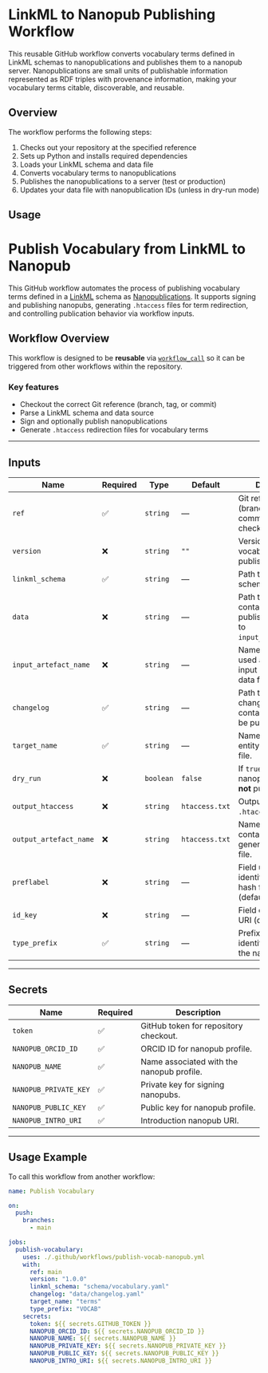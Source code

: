 # LinkML to Nanopub Publishing Workflow

This reusable GitHub workflow converts vocabulary terms defined in LinkML schemas to nanopublications and publishes them to a nanopub server. Nanopublications are small units of publishable information represented as RDF triples with provenance information, making your vocabulary terms citable, discoverable, and reusable.

## Overview

The workflow performs the following steps:
1. Checks out your repository at the specified reference
2. Sets up Python and installs required dependencies
3. Loads your LinkML schema and data file
4. Converts vocabulary terms to nanopublications
5. Publishes the nanopublications to a server (test or production)
6. Updates your data file with nanopublication IDs (unless in dry-run mode)

## Usage

# Publish Vocabulary from LinkML to Nanopub

This GitHub workflow automates the process of publishing vocabulary terms defined in a [LinkML](https://linkml.io/) schema as [Nanopublications](https://nanopub.net/). It supports signing and publishing nanopubs, generating `.htaccess` files for term redirection, and controlling publication behavior via workflow inputs.

## Workflow Overview

This workflow is designed to be **reusable** via [`workflow_call`](https://docs.github.com/en/actions/using-workflows/reusing-workflows) so it can be triggered from other workflows within the repository.

### Key features
- Checkout the correct Git reference (branch, tag, or commit)
- Parse a LinkML schema and data source
- Sign and optionally publish nanopublications
- Generate `.htaccess` redirection files for vocabulary terms

---

## Inputs

| Name                  | Required | Type      | Default        | Description                                                                                 |
|-----------------------|----------|-----------|----------------|---------------------------------------------------------------------------------------------|
| `ref`                 | ✅       | `string`  | —              | Git reference (branch, tag, or commit SHA) to checkout.                                      |
| `version`             | ❌       | `string`  | `""`            | Version of the vocabulary being published.                                                   |
| `linkml_schema`        | ✅       | `string`  | —              | Path to the LinkML schema file.                                                              |
| `data`                | ❌       | `string`  | —              | Path to the data file containing entities to publish. Alternative to `input_artefact_name`.  |
| `input_artefact_name`  | ❌       | `string`  | —              | Name of the artefact used as workflow input instead of a data file.                          |
| `changelog`           | ✅       | `string`  | —              | Path to the changelog file containing terms to be published.                                 |
| `target_name`          | ✅       | `string`  | —              | Name of the target entity list in the data file.                                             |
| `dry_run`              | ❌       | `boolean` | `false`         | If `true`, signs nanopubs but does **not** publish them.                                     |
| `output_htaccess`      | ❌       | `string`  | `htaccess.txt`  | Output path for the `.htaccess` file.                                                        |
| `output_artefact_name` | ❌       | `string`  | `htaccess.txt`  | Name of the artefact containing the generated `.htaccess` file.                              |
| `preflabel`            | ❌       | `string`  | —              | Field used to create identifiers using a hash function (default: `label`).                   |
| `id_key`               | ❌       | `string`  | —              | Field containing the URI (default: `id`).                                                    |
| `type_prefix`          | ✅       | `string`  | —              | Prefix added to identifiers following the namespace.                                        |

---

## Secrets

| Name                  | Required | Description                              |
|-----------------------|----------|------------------------------------------|
| `token`               | ✅       | GitHub token for repository checkout.     |
| `NANOPUB_ORCID_ID`     | ✅       | ORCID ID for nanopub profile.             |
| `NANOPUB_NAME`         | ✅       | Name associated with the nanopub profile. |
| `NANOPUB_PRIVATE_KEY`  | ✅       | Private key for signing nanopubs.         |
| `NANOPUB_PUBLIC_KEY`   | ✅       | Public key for nanopub profile.           |
| `NANOPUB_INTRO_URI`    | ✅       | Introduction nanopub URI.                 |

---

## Usage Example

To call this workflow from another workflow:

```yaml
name: Publish Vocabulary

on:
  push:
    branches:
      - main

jobs:
  publish-vocabulary:
    uses: ./.github/workflows/publish-vocab-nanopub.yml
    with:
      ref: main
      version: "1.0.0"
      linkml_schema: "schema/vocabulary.yaml"
      changelog: "data/changelog.yaml"
      target_name: "terms"
      type_prefix: "VOCAB"
    secrets:
      token: ${{ secrets.GITHUB_TOKEN }}
      NANOPUB_ORCID_ID: ${{ secrets.NANOPUB_ORCID_ID }}
      NANOPUB_NAME: ${{ secrets.NANOPUB_NAME }}
      NANOPUB_PRIVATE_KEY: ${{ secrets.NANOPUB_PRIVATE_KEY }}
      NANOPUB_PUBLIC_KEY: ${{ secrets.NANOPUB_PUBLIC_KEY }}
      NANOPUB_INTRO_URI: ${{ secrets.NANOPUB_INTRO_URI }}
